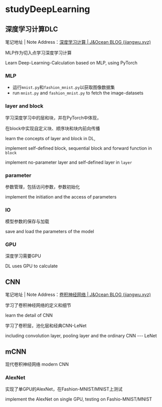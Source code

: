 # studyDeepLearning

## 深度学习计算DLC

笔记地址 | Note Address：[深度学习计算 | J&Ocean BLOG (jiangwu.xyz)](https://jiangwu.xyz/2024/02/20/深度学习计算/)

MLP作为切入点学习深度学习计算

Learn Deep-Learning-Calculation based on MLP, using PyTorch

### MLP

* 运行`mnist.py`和`fashion_mnist.py`以获取图像数据集
* run `mnist.py` and `fashion_mnist.py` to fetch the image-datasets

### layer and block

学习深度学习中的层和块，并在PyTorch中体现，

在block中实现自定义块、顺序块和块内前向传播

learn the concepts of layer and block in DL, 

implement self-defined block, sequential block and forward function in  `block`

implement no-parameter layer and self-defined layer in `layer`

### parameter

参数管理，包括访问参数，参数初始化

implement the initiation and the access of parameters

### IO

模型参数的保存与加载

save and load the parameters of the model

### GPU

深度学习需要GPU

DL uses GPU to calculate

## CNN

笔记地址 | Note Address：[卷积神经网络 | J&Ocean BLOG (jiangwu.xyz)](https://jiangwu.xyz/2024/02/27/卷积神经网络/)

学习了卷积神经网络的定义和细节

learn the detail of CNN

学习了卷积层，池化层和经典CNN-LeNet

including convolution layer, pooling layer and the ordinary CNN --- LeNet

## mCNN

现代卷积神经网络 modern CNN

### AlexNet

实现了单GPU的AlexNet，在Fashion-MNIST/MNIST上测试

implement the AlexNet on single GPU, testing on Fashio-MNIST/MNIST
